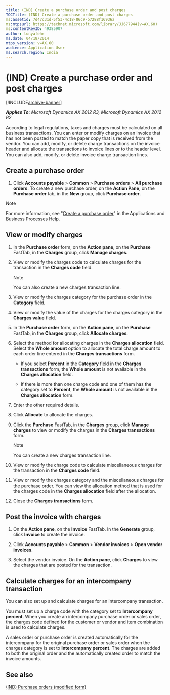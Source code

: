 ```yaml
---
title: (IND) Create a purchase order and post charges
TOCTitle: (IND) Create a purchase order and post charges
ms:assetid: 7d47c31d-5f53-4c18-86c9-b7288f16936a
ms:mtpsurl: https://technet.microsoft.com/library/JJ677944(v=AX.60)
ms:contentKeyID: 49385907
author: tonyafehr
ms.date: 04/18/2014
mtps_version: v=AX.60
audience: Application User
ms.search.region: India
---
```


# (IND) Create a purchase order and post charges 


[!INCLUDE[archive-banner](includes/archive-banner.md)]


_**Applies To:** Microsoft Dynamics AX 2012 R3, Microsoft Dynamics AX 2012 R2_

According to legal regulations, taxes and charges must be calculated on all business transactions. You can enter or modify charges on an invoice that has not been posted to match the paper copy that is received from the vendor. You can add, modify, or delete charge transactions on the invoice header and allocate the transactions to invoice lines or to the header level. You can also add, modify, or delete invoice charge transaction lines.

## Create a purchase order

1.  Click **Accounts payable** \> **Common** \> **Purchase orders** \> **All purchase orders**. To create a new purchase order, on the **Action Pane**, on the **Purchase order** tab, in the **New** group, click **Purchase order**.


> [!NOTE]
> <P>For more information, see "<A href="create-a-purchase-order.md">Create a purchase order</A>" in the Applications and Business Processes Help.</P>



## View or modify charges

1.  In the **Purchase order** form, on the **Action pane**, on the **Purchase** FastTab, in the **Charges** group, click **Manage charges**.

2.  View or modify the charges code to calculate charges for the transaction in the **Charges code** field.
    

    > [!NOTE]
    > <P>You can also create a new charges transaction line.</P>



3.  View or modify the charges category for the purchase order in the **Category** field.

4.  View or modify the value of the charges for the charges category in the **Charges value** field.

5.  In the **Purchase order** form, on the **Action pane**, on the **Purchase** FastTab, in the **Charges** group, click **Allocate charges**.

6.  Select the method for allocating charges in the **Charges allocation** field. Select the **Whole amount** option to allocate the total charge amount to each order line entered in the **Charges transactions** form.
    
      - If you select **Percent** in the **Category** field in the **Charges transactions** form, the **Whole amount** is not available in the **Charges allocation** field.
    
      - If there is more than one charge code and one of them has the category set to **Percent**, the **Whole amount** is not available in the **Charges allocation** form.

7.  Enter the other required details.

8.  Click **Allocate** to allocate the charges.

9.  Click the **Purchase** FastTab, in the **Charges** group, click **Manage charges** to view or modify the charges in the **Charges transactions** form.
    

    > [!NOTE]
    > <P>You can create a new charges transaction line.</P>



10. View or modify the charge code to calculate miscellaneous charges for the transaction in the **Charges code** field.

11. View or modify the charges category and the miscellaneous charges for the purchase order. You can view the allocation method that is used for the charges code in the **Charges allocation** field after the allocation.

12. Close the **Charges transactions** form.

## Post the invoice with charges

1.  On the **Action pane**, on the **Invoice** FastTab. In the **Generate** group, click **Invoice** to create the invoice.

2.  Click **Accounts payable** \> **Common** \> **Vendor invoices** \> **Open vendor invoices**.

3.  Select the vendor invoice. On the **Action pane**, click **Charges** to view the charges that are posted for the transaction.

## Calculate charges for an intercompany transaction

You can also set up and calculate charges for an intercompany transaction.

You must set up a charge code with the category set to **Intercompany percent**. When you create an intercompany purchase order or sales order, the charges code defined for the customer or vendor and item combination is used to calculate charges.

A sales order or purchase order is created automatically for the intercompany for the original purchase order or sales order when the charges category is set to **Intercompany percent**. The charges are added to both the original order and the automatically created order to match the invoice amounts.

## See also

[(IND) Purchase orders (modified form)](https://technet.microsoft.com/library/jj664798\(v=ax.60\))

  


